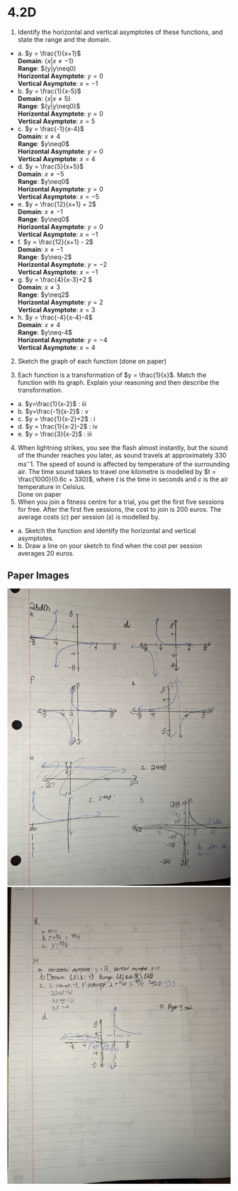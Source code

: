 # 4.2D

1. Identify the horizontal and vertical asymptotes of these functions, and state the range and the domain.
- a. $y = \frac{1}{x+1}$ <br>
   **Domain**: $\{x|x\neq-1\}$<br>
   **Range**: \$\{y|y\neq0\}<br>
   **Horizontal Asymptote**: $y=0$<br>
   **Vertical Asymptote**: $x=-1$<br>
- b. $y = \frac{1}{x-5}$<br>
   **Domain**: $\{x|x\neq5\}$<br>
   **Range**: \$\{y|y\neq0\}$<br>
   **Horizontal Asymptote**: $y=0$<br>
   **Vertical Asymptote**: $x=5$<br>
- c. $y = \frac{-1}{x-4}$<br>
   **Domain**: $x\neq4$<br>
   **Range**: \$y\neq0$<br>
   **Horizontal Asymptote**: $y=0$<br>
   **Vertical Asymptote**: $x=4$<br>
- d. $y = \frac{5}{x+5}$<br>
   **Domain**: $x\neq-5$<br>
   **Range**: \$y\neq0$<br>
   **Horizontal Asymptote**: $y=0$<br>
   **Vertical Asymptote**: $x=-5$<br>
- e. $y = \frac{12}{x+1} + 2$<br>
   **Domain**: $x\neq-1$<br>
   **Range**: \$y\neq0$<br>
   **Horizontal Asymptote**: $y=0$<br>
   **Vertical Asymptote**: $x=-1$<br>
- f. $y = \frac{12}{x+1} - 2$<br>
   **Domain**: $x\neq-1$<br>
   **Range**: \$y\neq-2$<br>
   **Horizontal Asymptote**: $y=-2$<br>
   **Vertical Asymptote**: $x=-1$<br>
- g. $y = \frac{4}{x-3}+2 $<br>
   **Domain**: $x\neq3$<br>
   **Range**: \$y\neq2$<br>
   **Horizontal Asymptote**: $y=2$<br>
   **Vertical Asymptote**: $x=3$<br>
- h. $y = \frac{-4}{x-4}-4$<br>
   **Domain**: $x\neq4$<br>
   **Range**: \$y\neq-4$<br>
   **Horizontal Asymptote**: $y=-4$<br>
   **Vertical Asymptote**: $x=4$<br>
 
2. Sketch the graph of each function (done on paper)

3. Each function is a transformation of $y = \frac{1}{x}$. Match the function with its graph. Explain your reasoning and then describe the transformation.
- a. $y=\frac{1}{x-2}$ : iii
- b. $y=\frac{-1}{x-2}$ : v
- c. $y = \frac{1}{x-2}+2$ : i
- d. $y = \frac{1}{x-2}-2$ : iv
- e. $y = \frac{3}{x-2}$ : iii

4. When lightning strikes, you see the flash almost instantly, but the sound of the thunder reaches you later, as sound travels at approximately 330 m$s^-1$. The speed of sound is affected by temperature of the surrounding air. The time sound takes to travel one kilometre is modelled by $t = \frac{1000}{0.6c + 330}$, where $t$ is the time in seconds and $c$ is the air temperature in Celsius. <br> Done on paper
5. When you join a fitness centre for a trial, you get the first five sessions for free. After the first five sessions, the cost to join is 200 euros. The average costs ($c$) per session ($s$) is modelled by.
- a. Sketch the function and identify the horizontal and vertical asymptotes.
- b. Draw a line on your sketch to find when the cost per session averages 20 euros.

## Paper Images
![Page 1](/images/4.1Front.jpg)
![Page 1](/images/4.2Back.jpg)

